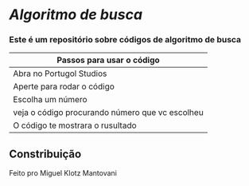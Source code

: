 # ***Algoritmo de busca***

### Este é um repositório sobre códigos de algoritmo de busca 


| Passos para usar o código           
| -------------    |
|Abra no Portugol Studios |
|Aperte para rodar o código      |   
| Escolha um número        |
| veja o código procurando número que vc escolheu|     |     
|O código te mostrara o rusultado|
## Constribuição
Feito pro Miguel Klotz Mantovani


